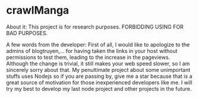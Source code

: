# crawlManga
About it:
This project is for research purposes. FORBIDDING USING FOR BAD PURPOSES.

A few words from the developer:
First of all, I would like to apologize to the admins of blogtruyen,... for having taken the links in your host without permissions to test them, leading to the increase in the pageviews. Although the change is trivial, it still makes your web speed slower, so I am sincerely sorry about that.
My penultimate project about some unimportant stuffs uses Nodejs so if you are passing by, give me a star because that is a great source of motivation for those inexperienced developers like me. I will try my best to develop my last node project and other projects in the future.
